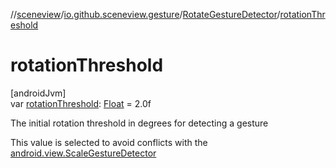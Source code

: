//[sceneview](../../../index.md)/[io.github.sceneview.gesture](../index.md)/[RotateGestureDetector](index.md)/[rotationThreshold](rotation-threshold.md)

# rotationThreshold

[androidJvm]\
var [rotationThreshold](rotation-threshold.md): [Float](https://kotlinlang.org/api/latest/jvm/stdlib/kotlin/-float/index.html) = 2.0f

The initial rotation threshold in degrees for detecting a gesture

This value is selected to avoid conflicts with the [android.view.ScaleGestureDetector](https://developer.android.com/reference/kotlin/android/view/ScaleGestureDetector.html)
